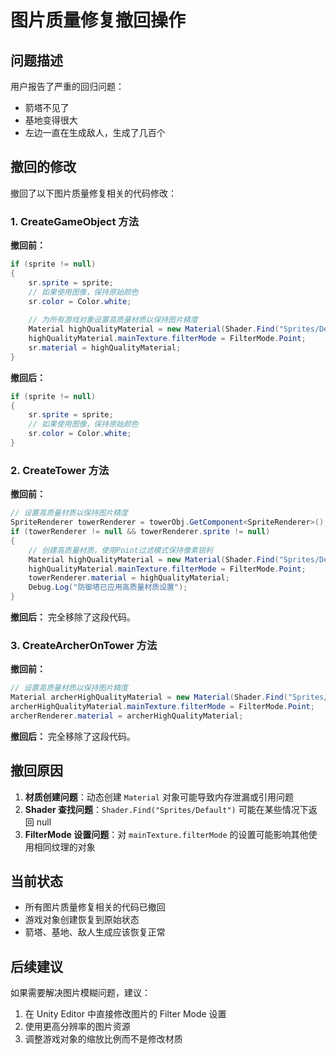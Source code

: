 # 图片质量修复撤回操作

## 问题描述
用户报告了严重的回归问题：
- 箭塔不见了
- 基地变得很大
- 左边一直在生成敌人，生成了几百个

## 撤回的修改
撤回了以下图片质量修复相关的代码修改：

### 1. CreateGameObject 方法
**撤回前：**
```csharp
if (sprite != null)
{
    sr.sprite = sprite;
    // 如果使用图像，保持原始颜色
    sr.color = Color.white;
    
    // 为所有游戏对象设置高质量材质以保持图片精度
    Material highQualityMaterial = new Material(Shader.Find("Sprites/Default"));
    highQualityMaterial.mainTexture.filterMode = FilterMode.Point;
    sr.material = highQualityMaterial;
}
```

**撤回后：**
```csharp
if (sprite != null)
{
    sr.sprite = sprite;
    // 如果使用图像，保持原始颜色
    sr.color = Color.white;
}
```

### 2. CreateTower 方法
**撤回前：**
```csharp
// 设置高质量材质以保持图片精度
SpriteRenderer towerRenderer = towerObj.GetComponent<SpriteRenderer>();
if (towerRenderer != null && towerRenderer.sprite != null)
{
    // 创建高质量材质，使用Point过滤模式保持像素锐利
    Material highQualityMaterial = new Material(Shader.Find("Sprites/Default"));
    highQualityMaterial.mainTexture.filterMode = FilterMode.Point;
    towerRenderer.material = highQualityMaterial;
    Debug.Log("防御塔已应用高质量材质设置");
}
```

**撤回后：**
完全移除了这段代码。

### 3. CreateArcherOnTower 方法
**撤回前：**
```csharp
// 设置高质量材质以保持图片精度
Material archerHighQualityMaterial = new Material(Shader.Find("Sprites/Default"));
archerHighQualityMaterial.mainTexture.filterMode = FilterMode.Point;
archerRenderer.material = archerHighQualityMaterial;
```

**撤回后：**
完全移除了这段代码。

## 撤回原因
1. **材质创建问题**：动态创建 `Material` 对象可能导致内存泄漏或引用问题
2. **Shader 查找问题**：`Shader.Find("Sprites/Default")` 可能在某些情况下返回 null
3. **FilterMode 设置问题**：对 `mainTexture.filterMode` 的设置可能影响其他使用相同纹理的对象

## 当前状态
- 所有图片质量修复相关的代码已撤回
- 游戏对象创建恢复到原始状态
- 箭塔、基地、敌人生成应该恢复正常

## 后续建议
如果需要解决图片模糊问题，建议：
1. 在 Unity Editor 中直接修改图片的 Filter Mode 设置
2. 使用更高分辨率的图片资源
3. 调整游戏对象的缩放比例而不是修改材质 